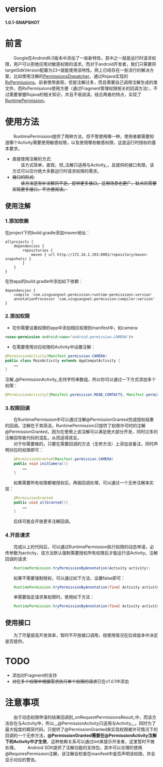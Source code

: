 # version
__1.0.1-SNAPSHOT__

# 前言
　　Google在Android6.0版本中添加了一些新特性，其中之一就是运行时请求权限，用户可以拒绝应用对敏感权限的请求。而对于android开发者，我们只需要将targetSdkVersion配置为23+就能使用该特性。网上已经存在一些流行的解决方案，比如使用注解的[PermissionsDispatcher](https://github.com/hotchemi/PermissionsDispatcher)，通过Rxjava实现的[RxPermissions](https://github.com/tbruyelle/RxPermissions)。前者使用直观，但是注解过多，而且需要自己调用注解生成的类文件，而RxPermissions使用方便（通过Fragment管理权限相关的回调方法），不过需要掌握Rxjava的相关知识，并且不易阅读。结合两者的特点，实现了[RuntimePermission](https://github.com/booqin/RuntimePermissions)。

# 使用方法
　　RuntimePermission提供了两种方法，但不管使用哪一种，使用者都需要知道哪个Activity需要使用敏感权限，以及使用哪些敏感权限，这是运行时授权的基本要求。
- 直接使用注解的方式:   
　　该方式简单，直观，但_注解只适用与Activity_，且提供的接口有限，该方式可以应付绝大多数运行时请求权限的需求。
- ~~接口的形式:~~  
　　~~该方法是弥补注解的不足，提供更多接口，适用场景也更广，缺点的需要实现更多接口，不方便阅读。~~ 

## 使用注解

### 1.添加依赖
在project下的build.gradle添加maven地址：
```
allprojects {
    dependencies {
        repositories {
            maven { url http://172.16.1.193:8081/repository/maven-snapshots/ }
        }
    }
}
```
在你app的build.gradle中添加如下依赖：

```
dependencies {
    compile 'com.xinguangnet.permission:runtime-permissions:version'
    annotationProcessor 'com.xinguangnet.permission:compiler:version'
}
```

### 2.添加权限
- 在你需要设置权限的app中添加相应权限到manifest中，如camera:

```xml
<uses-permission android:name="android.permission.CAMERA"/>
```

- 在需要使用对应权限的Activity中设置注解：

```java
@PermissionActivity(Manifest.permission.CAMERA)
public class MainActivity extends AppCompatActivity {
	……
}
```

注解_@PermissionActivity_支持字符串数组，所以你可以通过一下方式添加多个权限：

```java
@PermissionActivity({Manifest.permission.READ_CONTACTS, Manifest.permission.CAMERA})
```

### 3.权限回调
　　在RuntimePermission中可以通过注解@PermissionGranted完成授权结果的回调。注解在于其简洁，RuntimePermission只提供了权限许可时的注解@PermissionGranted，因为在使用上该注解可以满足绝大部分开发，同时过多的注解回导致代码的混乱，从而适得其反。  
　　对于你需要做的，只要在需要回调的方法（无参方法）上添加该备注，同时声明对应的权限即可：

```java
    @PermissionGranted(Manifest.permission.CAMERA)
    public void initCamera(){
        ……
    }
```
　　如果需要所有权限都被授权后，再做回调处理，可以通过一个无参注解来实现：

```java
    @PermissionGranted  
    public void allGranted(){
        ……
    }
```  

　　后续可能会开放更多注解回调。

### 4.开启请求
　　完成以上的代码后，可以通过RuntimePermission执行权限的动态申请，必传参数为acticity，该方法默认强制需要授权所有权限后才能运行该Activity。注解回调的请求:  

```java
    RuntimePermission.tryPermissionByAnnotation(Activity activity);
```
　　如果不需要强制授权，可以通过如下方法，设置false即可：

```java
    RuntimePermission.tryPermissionByAnnotation(final Activity activity, boolean isMustGranted);
```
　　单需要指定请求某权限时，使用如下方法：
```java
    RuntimePermission.tryPermissionByAnnotation(final Activity activity, String... permissions);
```

## 使用接口
　　为了尽量提高开发效率，暂时不开放接口调用，视使用情况在后续版本中决定是否提供。
　　
# TODO
- 添加对Fragment的支持
- ~~对在多个权限中根据需求执行单个权限的请求~~已在v1.0.1中添加

# 注意事项
　　由于动态权限申请的结果回调到_onRequestPermissionsResult_中，而该方法存在与Activity中，所以__@PermissionActivity只适用与Activity__，同时为了最大程度的精简代码，只提供了@PermissionGranted来实现权限被许可情况下的回调的一个无参方法，__@PermissionGranted需要在@PermissionActivity注解下的Activity中才生效__，这种依赖关系可以通过lint来提示开发者，这里暂时不做处理。
　　Android SDK提供了注解功能的支持包，其中可以合理的使用@RequiresPermission注解，该注解会检查在manifest中是否声明该权限，并会显示对应的警告。